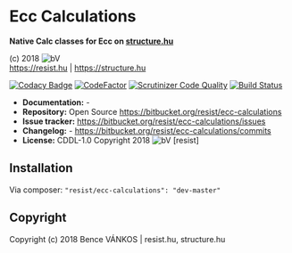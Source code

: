 # Ecc Calculations

**Native Calc classes for Ecc on [structure.hu](https://structure.hu)**

(c) 2018 ![bV](https://structure.hu/img/bV.png)  
https://resist.hu | https://structure.hu

[![Codacy Badge](https://api.codacy.com/project/badge/Grade/c7eb0b4d706e4dafbd3cbe44564c2718)](https://www.codacy.com/app/resist/ecc-calculations?utm_source=resist@bitbucket.org&amp;utm_medium=referral&amp;utm_content=resist/ecc-calculations&amp;utm_campaign=Badge_Grade)
[![CodeFactor](https://www.codefactor.io/repository/bitbucket/resist/ecc%20calculations/badge)](https://www.codefactor.io/repository/bitbucket/resist/ecc%20calculations)
[![Scrutinizer Code Quality](https://scrutinizer-ci.com/b/resist/ecc-calculations/badges/quality-score.png?b=master)](https://scrutinizer-ci.com/b/resist/ecc-calculations/?branch=master)
[![Build Status](https://scrutinizer-ci.com/b/resist/ecc-calculations/badges/build.png?b=master)](https://scrutinizer-ci.com/b/resist/ecc-calculations/build-status/master)


+ **Documentation:** -
+ **Repository:** Open Source https://bitbucket.org/resist/ecc-calculations
+ **Issue tracker:** https://bitbucket.org/resist/ecc-calculations/issues
+ **Changelog:** - https://bitbucket.org/resist/ecc-calculations/commits
+ **License:** CDDL-1.0 Copyright 2018 ![bV](https://structure.hu/img/bV.png) [resist]

## Installation

Via composer: `"resist/ecc-calculations": "dev-master"`

## Copyright

Copyright (c) 2018 Bence VÁNKOS | resist.hu, structure.hu
